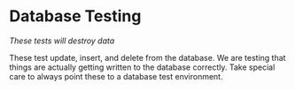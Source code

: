 # Database Testing

*These tests will destroy data*

These test update, insert, and delete from the database.  We are testing that
things are actually getting written to the database correctly.  Take special
care to always point these to a database test environment.
